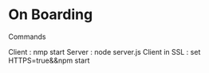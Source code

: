 # On Boarding

Commands 

Client : nmp start 
Server : node server.js
Client in SSL : set HTTPS=true&&npm start